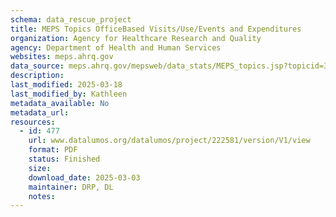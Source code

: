 ```yaml
---
schema: data_rescue_project 
title: MEPS Topics OfficeBased Visits/Use/Events and Expenditures
organization: Agency for Healthcare Research and Quality
agency: Department of Health and Human Services
websites: meps.ahrq.gov
data_source: meps.ahrq.gov/mepsweb/data_stats/MEPS_topics.jsp?topicid=36Z1
description: 
last_modified: 2025-03-18
last_modified_by: Kathleen
metadata_available: No
metadata_url: 
resources:
  - id: 477
    url: www.datalumos.org/datalumos/project/222581/version/V1/view
    format: PDF
    status: Finished
    size: 
    download_date: 2025-03-03
    maintainer: DRP, DL
    notes: 
---
```

